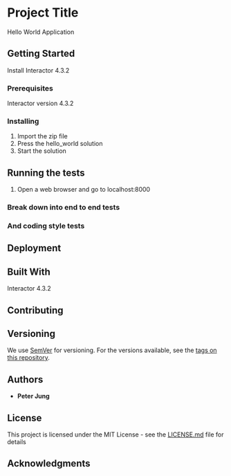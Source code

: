 # Project Title

Hello World Application

## Getting Started

Install Interactor 4.3.2

### Prerequisites

Interactor version 4.3.2

### Installing

1. Import the zip file
2. Press the hello_world solution
3. Start the solution

## Running the tests


1. Open a web browser and go to localhost:8000

### Break down into end to end tests


### And coding style tests


## Deployment


## Built With

Interactor 4.3.2

## Contributing


## Versioning

We use [SemVer](http://semver.org/) for versioning. For the versions available, see the [tags on this repository](https://github.com/your/project/tags). 

## Authors

* **Peter Jung**

## License

This project is licensed under the MIT License - see the [LICENSE.md](LICENSE.md) file for details

## Acknowledgments
